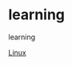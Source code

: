 # learning
learning

[Linux](https://github.com/liusuxian/StudyComputerTechnology/tree/master/Linux)
